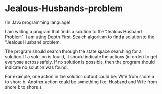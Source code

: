 # Jealous-Husbands-problem

(In Java programming language)

I am writing a program that finds a solution to the "Jealous Husband Problem". 
I am using Depth-First-Search algorithm to find a solution to the "Jealous Husband problem.

The program should search through the state space searching for a solution. 
If a solution is found, it should indicate the actions (in order) to get everyone across safely. 
If no solution is possible, then the program should indicate no solution was found.

For example, one action in the solution output could be:     Wife from shore a to shore b.
Another action could be something like:      Husband and Wife from shore b to shore a.

